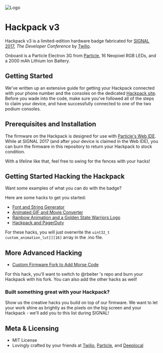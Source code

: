 ![Logo](https://s3.amazonaws.com/com.twilio.prod.twilio-docs/images/hackpack_in_dock.jpg)

# Hackpack v3

Hackpack v3 is a limited-edition hardware badge fabricated for [SIGNAL 2017](https://www.twilio.com/signal), _The Developer Conference_ by [Twilio](https://twilio.com).

Onboard is a Particle Electron 3G from [Particle](https://www.particle.io/), 16 Neopixel RGB LEDs, and a 2000 mAh Lithium Ion Battery.

## Getting Started

We've written up an extensive guide for getting your Hackpack connected with your phone number and the consoles on the dedicated [Hackpack site](https://hackpack.cc/).  Before you wade into the code, make sure you've followed all of the steps to claim your device, and have successfully connected to one of the two podium consoles.

## Prerequisites and Installation

The firmware on the Hackpack is designed for use with [Particle's Web IDE](https://build.particle.io/).  While at SIGNAL 2017 (and after your device is claimed in the Web IDE), you can burn the firmware in this repository to return your Hackpack to stock condition.  

With a lifeline like that, feel free to swing for the fences with your hacks!

## Getting Started Hacking the Hackpack

Want some examples of what you can do with the badge?

Here are some hacks to get you started:

* [Font and String Generator](https://gist.github.com/pkamp3/d114d89d45939ab20fb83706868f37fb)
* [Animated GIF and Movie Converter](https://gist.github.com/pkamp3/5ea656b8b67c9d8f19daa72ff26bcf89)
* [Rainbow Animation and a Golden State Warriors Logo](https://gist.github.com/jarodreyes/d9905fda321a9e69de87271015e1bc1a)
* [Hackpack and PagerDuty](https://github.com/flyandi/hackpackv3-pagerduty)

For these hacks, you will just overwrite the `uint32_t custom_animation_lut[][16]` array in the .ino file.

## More Advanced Hacking

* [Custom Firmware Fork to Add Morse Code](https://github.com/rbeiter/hackpack-v3)

For this hack, you'll want to switch to @rbeiter 's repo and burn your Hackpack with his fork.  You can also add the other hacks as well!

### Built something great with your Hackpack?

Show us the creative hacks you build on top of our firmware.  We want to let your work shine as brightly as the pixels on the big screen and your Hackpack - we'll add you to this list during SIGNAL!

## Meta & Licensing

* MIT License
* Lovingly crafted by your friends at [Twilio](https://twilio.com), [Particle](http://particle.io/), and [Deeplocal](http://deeplocal.com/)
